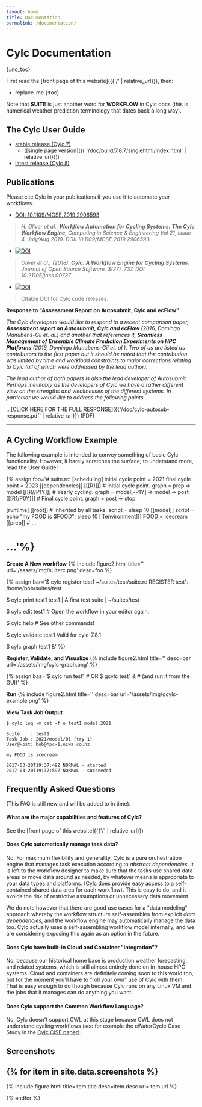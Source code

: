 ```yaml
---
layout: home
title: Documentation
permalink: /documentation/
---
```

# Cylc Documentation
{:.no_toc}

First read the [front page of this website]({{'/' | relative_url}}), then:

* replace-me
{:toc}

Note that **SUITE** is just another word for **WORKFLOW** in Cylc docs
(this is numerical weather prediction terminology that dates back a long way).

## The Cylc User Guide

* [stable release (Cylc 7)](https://cylc.github.io/cylc-doc/stable/html/index.html)
  * ([single page version]({{ '/doc/build/7.8.7/singlehtml/index.html' | relative_url}}))
* [latest release (Cylc 8)](https://cylc.github.io/cylc-doc/latest/html/index.html)

## Publications

Please cite Cylc in your publications if you use it to automate your workflows.

* [DOI: 10.1109/MCSE.2019.2906593](https://doi.org/10.1109/MCSE.2019.2906593) 
> *H. Oliver et al., **Workflow Automation for Cycling Systems: The Cylc
> Workflow Engine**, Computing in Science & Engineering Vol 21, Issue 4,
> July/Aug 2019. DOI: 10.1109/MCSE.2019.2906593*

* [![DOI](http://joss.theoj.org/papers/10.21105/joss.00737/status.svg)](https://doi.org/10.21105/joss.00737)
> *Oliver et al., (2018). **Cylc: A Workflow Engine for Cycling Systems**,
> Journal of Open Source Software, 3(27), 737.
> DOI: 10.21105/joss.00737*

* [![DOI](https://zenodo.org/badge/1836229.svg)](https://zenodo.org/badge/latestdoi/1836229)
> Citable DOI for Cylc code releases.

**Response to "Assessment Report on Autosubmit, Cylc and ecFlow"**

*The Cylc developers would like to respond to a recent comparison paper,
__Assessment report on Autosubmit, Cylc and ecFlow__ (2016, Domingo Manubens-Gil
et. al.) and another that references it, __Seamless Management of Ensemble
Climate Prediction Experiments on HPC Platforms__ (2016, Domingo Manubens-Gil
et. al.).  Two of us are listed as contributors to the first paper but it should
be noted that the contribution was limited by time and workload constraints to
major corrections relating to Cylc (all of which were addressed by the lead
author).*

*The lead author of both papers is also the lead developer of Autosubmit.
Perhaps inevitably as the developers of Cylc we have a rather different view on
the strengths and weaknesses of the different systems.  In particular we would
like to address the following points.*

...[CLICK HERE FOR THE FULL RESPONSE]({{'/doc/cylc-autosub-response.pdf' | relative_url}}) (PDF)

---

## A Cycling Workflow Example

The following example is intended to convey something of basic Cylc
functionality. However, it barely scratches the surface; to understand more,
read the User Guide!

{% assign foo='# suite.rc:
[scheduling]
  initial cycle point = 2021
  final cycle point = 2023
  [[dependencies]]
    [[[R1]]]  # Initial cycle point.
      graph = prep => model
    [[[R//P1Y]]]  # Yearly cycling.
      graph = model[-P1Y] => model => post
    [[[R1/P0Y]]]  # Final cycle point.
      graph = post => stop

[runtime]
  [[root]]  # Inherited by all tasks.
    script = sleep 10
  [[model]]
    script = echo "my FOOD is $FOOD"; sleep 10
    [[[environment]]]
      FOOD = icecream
  [[prep]]
    # ...
  # ...'%}

**Create A New workflow**
{% include figure2.html title='' url='/assets/img/suiterc.png' desc=foo %}


{% assign bar='$ cylc register test1 ~/suites/test/suite.rc
REGISTER test1: /home/bob/suites/test

$ cylc print test1
test1 | A first test suite | ~/suites/test

$ cylc edit test1  # Open the workflow in your editor again.

$ cylc help  # See other commands!

$ cylc validate test1
Valid for cylc-7.8.1

$ cylc graph test1 &' %}

**Register, Validate, and Visualize**
{% include figure2.html title='' desc=bar url='/assets/img/cylc-graph.png' %}

{% assign baz='$ cylc run test1
    # OR
$ gcylc test1 &  # (and run it from the GUI)' %}

**Run**
{% include figure2.html title='' desc=bar url='/assets/img/gcylc-example.png' %}

**View Task Job Output**

    $ cylc log -m cat -f o test1 model.2021

    Suite    : test1
    Task Job : 2021/model/01 (try 1)
    User@Host: bob@hpc-1.niwa.co.nz

    my FOOD is icecream

    2017-03-20T19:37:49Z NORMAL - started
    2017-03-20T19:37:59Z NORMAL - succeeded


## Frequently Asked Questions

(This FAQ is still new and will be added to in time).

#### What are the major capabilities and features of Cylc?

See the [front page of this website]({{'/' | relative_url}})

#### Does Cylc automatically manage task data?

No. For maximum flexibility and generality, Cylc is a pure orchestration engine
that manages task execution according to *abstract dependencies*. It is left to
the workflow designer to make sure that the tasks use shared data areas or move
data around as needed, by whatever means is appropriate to your data types and
platforms. (Cylc does provide easy access to a self-contained shared data area
for each workflow). This is easy to do, and it avoids the risk of restrictive
assumptions or unnecessary data movement.

We do note however that there are good use cases for a "data modeling" approach
whereby the workflow structure self-assembles from explicit *data
dependencies*, and the workflow engine may automatically manage the data too.
Cylc actually uses a self-assembling workflow model internally, and we are
considering exposing this again as an option in the future.

#### Does Cylc have built-in Cloud and Container "integration"?

No, because our historical home base is production weather forecasting, and
related systems, which is still almost entirely done on in-house HPC systems.
Cloud and containers are definitely coming soon to this world too, but for the
moment you'll have to "roll your own" use of Cylc with them. That is easy
enough to do though because Cylc runs on any Linux VM and the jobs that it
manages can do anything you want.

#### Does Cylc support the Common Workflow Language?

No, Cylc doesn't support CWL at this stage because CWL does not understand
cycling workflows (see for example the eWaterCycle Case Study in the [Cylc
CiSE paper](#publications)).


## Screenshots

{% for item in site.data.screenshots %}
---
{% include figure.html title=item.title desc=item.desc url=item.url %}

{% endfor %}
